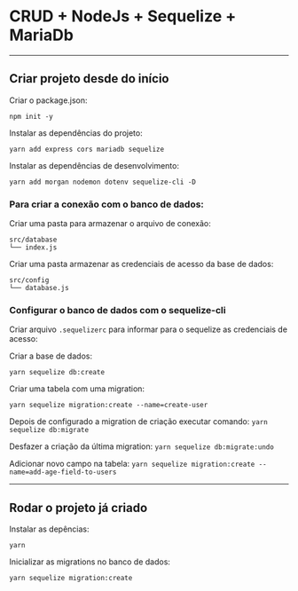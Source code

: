 # CRUD + NodeJs + Sequelize + MariaDb

---

## Criar projeto desde do início

Criar o package.json:

`npm init -y`

Instalar as dependências do projeto:

`yarn add express cors mariadb sequelize `

Instalar as dependências de desenvolvimento:

`yarn add morgan nodemon dotenv sequelize-cli -D`

### Para criar a conexão com o banco de dados:

Criar uma pasta para armazenar o arquivo de conexão:

```
src/database
└── index.js
```

Criar uma pasta armazenar as credenciais de acesso da base de dados:

```
src/config
└── database.js
```

### Configurar o banco de dados com o sequelize-cli

Criar arquivo `.sequelizerc` para informar para o sequelize as credenciais de acesso:

Criar a base de dados:

`yarn sequelize db:create`

Criar uma tabela com uma migration:

`yarn sequelize migration:create --name=create-user`

Depois de configurado a migration de criação executar comando:
`yarn sequelize db:migrate`

Desfazer a criação da última migration:
`yarn sequelize db:migrate:undo`

Adicionar novo campo na tabela:
`yarn sequelize migration:create --name=add-age-field-to-users`

---

## Rodar o projeto já criado

Instalar as depências:

`yarn`

Inicializar as migrations no banco de dados:

`yarn sequelize migration:create`
